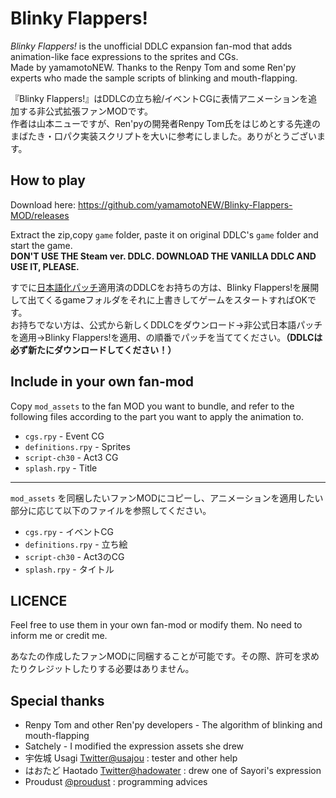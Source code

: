 # Blinky Flappers!

*Blinky Flappers!* is the unofficial DDLC expansion fan-mod that adds animation-like face expressions to the sprites and CGs.  
Made by yamamotoNEW. Thanks to the Renpy Tom and some Ren'py experts who made the sample scripts of blinking and mouth-flapping.  

『Blinky Flappers!』はDDLCの立ち絵/イベントCGに表情アニメーションを追加する非公式拡張ファンMODです。  
作者は山本ニューですが、Ren'pyの開発者Renpy Tom氏をはじめとする先達のまばたき・口パク実装スクリプトを大いに参考にしました。ありがとうございます。  

## How to play

Download here: https://github.com/yamamotoNEW/Blinky-Flappers-MOD/releases

Extract the zip,copy `game` folder, paste it on original DDLC's `game` folder and start the game.  
**DON'T USE THE Steam ver. DDLC. DOWNLOAD THE VANILLA DDLC AND USE IT, PLEASE.**  

すでに[日本語化パッチ](https://steamcommunity.com/sharedfiles/filedetails/?id=1296040205)適用済のDDLCをお持ちの方は、Blinky Flappers!を展開して出てくるgameフォルダをそれに上書きしてゲームをスタートすればOKです。  
お持ちでない方は、公式から新しくDDLCをダウンロード→非公式日本語パッチを適用→Blinky Flappers!を適用、の順番でパッチを当ててください。**（DDLCは必ず新たにダウンロードしてください！）**  

## Include in your own fan-mod

Copy `mod_assets` to the fan MOD you want to bundle, and refer to the following files according to the part you want to apply the animation to.

- `cgs.rpy` - Event CG
- `definitions.rpy` - Sprites
- `script-ch30` - Act3 CG
- `splash.rpy` - Title

----

`mod_assets` を同梱したいファンMODにコピーし、アニメーションを適用したい部分に応じて以下のファイルを参照してください。

- `cgs.rpy` - イベントCG
- `definitions.rpy` - 立ち絵
- `script-ch30` - Act3のCG
- `splash.rpy` - タイトル

## LICENCE

Feel free to use them in your own fan-mod or modify them. No need to inform me or credit me.  

あなたの作成したファンMODに同梱することが可能です。その際、許可を求めたりクレジットしたりする必要はありません。  

## Special thanks

- Renpy Tom and other Ren'py developers - The algorithm of blinking and mouth-flapping
- Satchely - I modified the expression assets she drew
- 宇佐城 Usagi [Twitter@usajou](https://twitter.com/usajou) : tester and other help
- はおたど Haotado [Twitter@hadowater](https://twitter.com/hadowater) : drew one of Sayori's expression
- Proudust [@proudust](https://github.com/proudust) : programming advices
